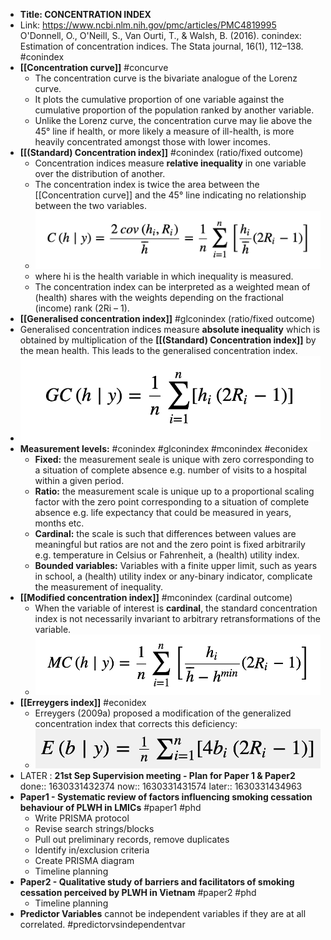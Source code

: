 - **Title: CONCENTRATION INDEX**
- Link: https://www.ncbi.nlm.nih.gov/pmc/articles/PMC4819995  O'Donnell, O., O'Neill, S., Van Ourti, T., & Walsh, B. (2016). conindex: Estimation of concentration indices. The Stata journal, 16(1), 112–138. #conindex
- **[[Concentration curve]]** #concurve
	- The concentration curve is the bivariate analogue of the Lorenz curve.
	- It plots the cumulative proportion of one variable against the cumulative proportion of the population ranked by another variable.
	- Unlike the Lorenz curve, the concentration curve may lie above the 45° line if health, or more likely a measure of ill-health, is more heavily concentrated amongst those with lower incomes.
- **[[(Standard) Concentration index]]** #conindex (ratio/fixed outcome)
	- Concentration indices measure **relative inequality** in one variable over the distribution of another.
	- The concentration index is twice the area between the [[Concentration curve]] and the 45° line indicating no relationship between the two variables.
	- ![Screenshot 2021-08-30 at 13.45.39.png](../assets/Screenshot_202021-08-30_20at_2013.45.39_1630325438533_0.png)
	- where hi is the health variable in which inequality is measured.
	- The concentration index can be interpreted as a weighted mean of (health) shares with the weights depending on the fractional (income) rank (2Ri – 1).
- **[[Generalised concentration index]]** #glconindex (ratio/fixed outcome)
- Generalised concentration indices measure **absolute inequality** which is obtained by multiplication of the **[[(Standard) Concentration index]]** by the mean health.  This leads to the generalised concentration index.
- ![Screenshot 2021-08-30 at 14.21.19.png](../assets/Screenshot_202021-08-30_20at_2014.21.19_1630326093229_0.png)
- **Measurement levels:** #conindex #glconindex #mconindex #econidex
	- **Fixed:** the measurement seale is unique with zero corresponding to a situation of complete absence e.g. number of visits to a hospital within a given period.
	- **Ratio:** the measurement scale is unique up to a proportional scaling factor with the zero point corresponding to a situation of complete absence e.g. life expectancy that could be measured in years, months etc.
	- **Cardinal:** the scale is such that differences between values are meaningful but ratios are not and the zero point is fixed arbitrarily e.g. temperature in Celsius or Fahrenheit, a (health) utility index.
	- **Bounded variables:** Variables with a finite upper limit, such as years in school, a (health) utility index or any-binary indicator, complicate the measurement of inequality.
- **[[Modified concentration index]]** #mconindex (cardinal outcome)
	- When the variable of interest is **cardinal**, the standard concentration index is not necessarily invariant to arbitrary retransformations of the variable.
	- ![Screenshot 2021-08-30 at 14.31.28.png](../assets/Screenshot_202021-08-30_20at_2014.31.28_1630326701121_0.png)
- **[[Erreygers index]]** #econidex
	- Erreygers (2009a) proposed a modification of the generalized concentration index that corrects this deficiency:
	- ![Screenshot 2021-08-30 at 14.39.31.png](../assets/Screenshot_202021-08-30_20at_2014.39.31_1630327185175_0.png)
- LATER : **21st Sep Supervision meeting - Plan for Paper 1 & Paper2**
  done:: 1630331432374
  now:: 1630331431574
  later:: 1630331434963
- **Paper1 - Systematic review of factors influencing smoking cessation behaviour of PLWH in LMICs** #paper1 #phd
	- Write PRISMA protocol
	- Revise search strings/blocks
	- Pull out preliminary records, remove duplicates
	- Identify in/exclusion criteria
	- Create PRISMA diagram
	- Timeline planning
- **Paper2 - Qualitative study of barriers and facilitators of smoking cessation perceived by PLWH in Vietnam** #paper2 #phd
	- Timeline planning
- **Predictor Variables** cannot be independent variables if they are at all correlated. #predictorvsindependentvar